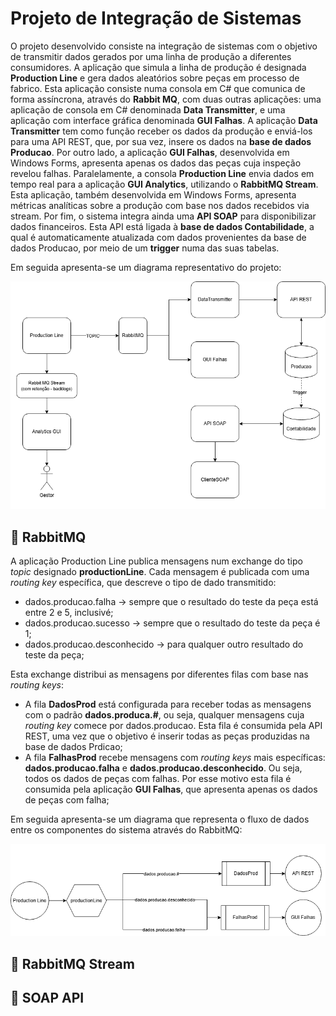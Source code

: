 # Projeto de Integração de Sistemas

O projeto desenvolvido consiste na integração de sistemas com o objetivo de transmitir dados gerados por uma linha de produção a diferentes consumidores. A aplicação que simula a linha de produção é designada **Production Line** e gera dados aleatórios sobre peças em processo de fabrico. Esta aplicação consiste numa consola em C# que comunica de forma assíncrona, através do **Rabbit MQ**, com duas outras aplicações: uma aplicação de consola em C# denominada **Data Transmitter**, e uma aplicação com interface gráfica denominada **GUI Falhas**.
A aplicação **Data Transmitter** tem como função receber os dados da produção e enviá-los para uma API REST, que, por sua vez, insere os dados na **base de dados Producao**. Por outro lado, a aplicação  **GUI Falhas**, desenvolvida em Windows Forms, apresenta apenas os dados das peças cuja inspeção revelou falhas.
Paralelamente, a consola **Production Line** envia dados em tempo real para a aplicação **GUI Analytics**, utilizando o **RabbitMQ Stream**. Esta aplicação, também desenvolvida em Windows Forms, apresenta métricas analíticas sobre a produção com base nos dados recebidos via stream. 
Por fim, o sistema integra ainda uma **API SOAP** para disponibilizar dados financeiros. Esta API está ligada à **base de dados Contabilidade**, a qual é automaticamente atualizada com dados provenientes da base de dados Producao, por meio de um **trigger** numa das suas tabelas.

Em seguida apresenta-se um diagrama representativo do projeto:

![Diagrama representativo do projeto](Diagramas/IntegrationDiagram.png)

## 🐰 RabbitMQ
A aplicação Production Line publica mensagens num exchange do tipo *topic* designado **productionLine**. Cada mensagem é publicada com uma *routing key* específica, que descreve o tipo de dado transmitido:
- dados.producao.falha -> sempre que o resultado do teste da peça está entre 2 e 5, inclusivé;
- dados.producao.sucesso -> sempre que o resultado do teste da peça é 1;
- dados.producao.desconhecido -> para qualquer outro resultado do teste da peça;

Esta exchange distribui as mensagens por diferentes filas com base nas *routing keys*:
- A fila **DadosProd** está configurada para receber todas as mensagens com o padrão **dados.produca.#**, ou seja, qualquer mensagens cuja *routing key* comece por dados.producao. Esta fila é consumida pela API REST, uma vez que o objetivo é inserir todas as peças produzidas na base de dados Prdicao;
- A fila **FalhasProd** recebe mensagens com *routing keys* mais específicas: **dados.producao.falha** e **dados.producao.desconhecido**. Ou seja, todos os dados de peças com falhas. Por esse motivo esta fila é consumida pela aplicação **GUI Falhas**, que apresenta apenas os dados de peças com falha;

Em seguida apresenta-se um diagrama que representa o fluxo de dados entre os componentes do sistema através do RabbitMQ:

![Diagrama representativo do projeto](Diagramas/RabbitMQDiagram.png)

## 🐰 RabbitMQ Stream



## 🧼 SOAP API
